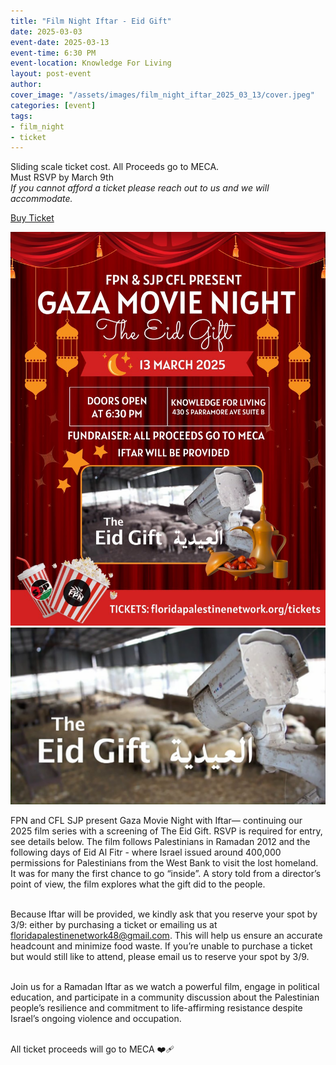```yaml
---
title: "Film Night Iftar - Eid Gift"
date: 2025-03-03
event-date: 2025-03-13
event-time: 6:30 PM
event-location: Knowledge For Living
layout: post-event
author: 
cover_image: "/assets/images/film_night_iftar_2025_03_13/cover.jpeg"
categories: [event]
tags: 
- film_night
- ticket
---
```


<p>Sliding scale ticket cost.
All Proceeds go to MECA.<br>
Must RSVP by March 9th<br>
<i>If you cannot afford a ticket please reach out to us and we will accommodate.</i></p>
<div class="button-container">
    <div class="button">
    <a href="https://givebutter.com/ACcjpy" target="_blank">Buy Ticket</a>
    </div>
</div>

![1](/assets/images/film_night_iftar_2025_03_13/1.jpeg)
![poster](/assets/images/film_night_iftar_2025_03_13/poster.jpg)
<p>
FPN and CFL SJP present Gaza Movie Night with Iftar— continuing our 2025 film series with a screening of The Eid Gift. RSVP is required for entry, see details below. The film follows Palestinians in Ramadan 2012 and the following days of Eid Al Fitr - where Israel issued around 400,000 permissions for Palestinians from the West Bank to visit the lost homeland. It was for many the first chance to go “inside”. A story told from a director’s point of view, the film explores what the gift did to the people.<br><br>

Because Iftar will be provided, we kindly ask that you reserve your spot by 3/9: either by purchasing a ticket or emailing us at floridapalestinenetwork48@gmail.com. This will help us ensure an accurate headcount and minimize food waste. If you’re unable to purchase a ticket but would still like to attend, please email us to reserve your spot by 3/9. <br><br>

Join us for a Ramadan Iftar as we watch a powerful film, engage in political education, and participate in a community discussion about the Palestinian people’s resilience and commitment to life-affirming resistance despite Israel’s ongoing violence and occupation. <br><br>

All ticket proceeds will go to MECA ❤️‍🩹 
</p>